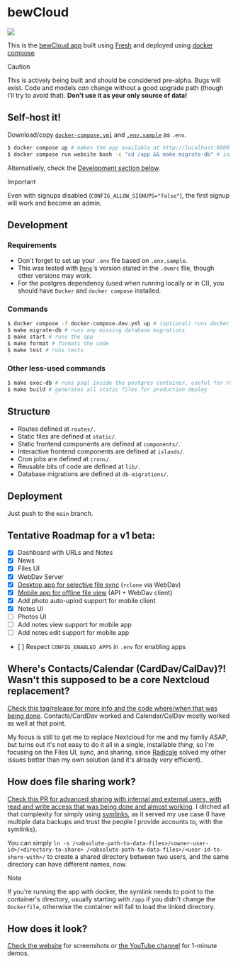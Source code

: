 # bewCloud

[![](https://github.com/bewcloud/bewcloud/workflows/Run%20Tests/badge.svg)](https://github.com/bewcloud/bewcloud/actions?workflow=Run+Tests)

This is the [bewCloud app](https://bewcloud.com) built using [Fresh](https://fresh.deno.dev) and deployed using [docker compose](https://docs.docker.com/compose/).

> [!CAUTION]
> This is actively being built and should be considered pre-alpha. Bugs will exist. Code and models _can_ change without a good upgrade path (though I'll try to avoid that). **Don't use it as your only source of data!**

## Self-host it!

Download/copy [`docker-compose.yml`](/docker-compose.yml) and [`.env.sample`](/.env.sample) as `.env`.

```sh
$ docker compose up # makes the app available at http://localhost:8000
$ docker compose run website bash -c "cd /app && make migrate-db" # initializes/updates the database (only needs to be executed the first time and on any updates)
```

Alternatively, check the [Development section below](#development).

> [!IMPORTANT]
> Even with signups disabled (`CONFIG_ALLOW_SIGNUPS="false"`), the first signup will work and become an admin.

## Development

### Requirements

- Don't forget to set up your `.env` file based on `.env.sample`.
- This was tested with [`Deno`](https://deno.land)'s version stated in the `.dvmrc` file, though other versions may work.
- For the postgres dependency (used when running locally or in CI), you should have `Docker` and `docker compose` installed.

### Commands

```sh
$ docker compose -f docker-compose.dev.yml up # (optional) runs docker with postgres, locally
$ make migrate-db # runs any missing database migrations
$ make start # runs the app
$ make format # formats the code
$ make test # runs tests
```

### Other less-used commands

```sh
$ make exec-db # runs psql inside the postgres container, useful for running direct development queries like `DROP DATABASE "bewcloud"; CREATE DATABASE "bewcloud";`
$ make build # generates all static files for production deploy
```

## Structure

- Routes defined at `routes/`.
- Static files are defined at `static/`.
- Static frontend components are defined at `components/`.
- Interactive frontend components are defined at `islands/`.
- Cron jobs are defined at `crons/`.
- Reusable bits of code are defined at `lib/`.
- Database migrations are defined at `db-migrations/`.

## Deployment

Just push to the `main` branch.

## Tentative Roadmap for a v1 beta:

- [x] Dashboard with URLs and Notes
- [x] News
- [x] Files UI
- [x] WebDav Server
- [x] [Desktop app for selective file sync](https://github.com/bewcloud/bewcloud-desktop/releases) (`rclone` via WebDav)
- [x] [Mobile app for offline file view](https://github.com/bewcloud/bewcloud-mobile/releases) (API + WebDav client)
- [x] Add photo auto-uplod support for mobile client
- [x] Notes UI
- [ ] Photos UI
- [ ] Add notes view support for mobile app
- [ ] Add notes edit support for mobile app
- [ ] Respect `CONFIG_ENABLED_APPS` in `.env` for enabling apps

## Where's Contacts/Calendar (CardDav/CalDav)?! Wasn't this supposed to be a core Nextcloud replacement?

[Check this tag/release for more info and the code where/when that was being done](https://github.com/bewcloud/bewcloud/releases/tag/v0.0.1-self-made-carddav-caldav). Contacts/CardDav worked and Calendar/CalDav mostly worked as well at that point.

My focus is still to get me to replace Nextcloud for me and my family ASAP, but turns out it's not easy to do it all in a single, installable _thing_, so I'm focusing on the Files UI, sync, and sharing, since [Radicale](https://radicale.org/v3.html) solved my other issues better than my own solution (and it's already _very_ efficient).

## How does file sharing work?

[Check this PR for advanced sharing with internal and external users, with read and write access that was being done and almost working](https://github.com/bewcloud/bewcloud/pull/4). I ditched all that complexity for simply using [symlinks](https://en.wikipedia.org/wiki/Symbolic_link), as it served my use case (I have multiple data backups and trust the people I provide accounts to, with the symlinks).

You can simply `ln -s /<absolute-path-to-data-files>/<owner-user-id>/<directory-to-share> /<absolute-path-to-data-files>/<user-id-to-share-with>/` to create a shared directory between two users, and the same directory can have different names, now.

> [!NOTE]
> If you're running the app with docker, the symlink needs to point to the container's directory, usually starting with `/app` if you didn't change the `Dockerfile`, otherwise the container will fail to load the linked directory.

## How does it look?

[Check the website](https://bewcloud.com) for screenshots or [the YouTube channel](https://www.youtube.com/@bewCloud) for 1-minute demos.
